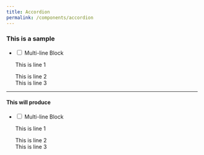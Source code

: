 ```yaml
---
title: Accordion
permalink: /components/accordion
---
```

### This is a sample 

<ul class="jekyllcodex_accordion"> 
<li>
	<input type="checkbox" id="accordion2">
	<label for="accordion2">Multi-line Block</label>
	<div>
		<p>This is line 1</p>
		<p>This is line 2<br>
			This is line 3</p>
	</div>
</li>
</ul>

----
#### This will produce 
 <ul class="jekyllcodex_accordion"> 
	<li>
    <input type="checkbox" id="accordion2">
    <label for="accordion2">Multi-line Block</label>
    <div>
      <p>This is line 1</p>
      <p>This is line 2<br>
        This is line 3</p>
    </div>
  </li>
	</ul>